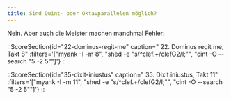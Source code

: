 ```yaml
---
title: Sind Quint- oder Oktavparallelen möglich?
---
```


Nein. Aber auch die Meister machen manchmal Fehler:

<div class="grid lg:grid-cols-2 gap-4 mt-4">

::ScoreSection{id="22-dominus-regit-me" caption=" 22. Dominus regit me, Takt 8" :filters='["myank -I -m 8", "shed -e \"s/^clef.+/clefG2/I;\"", "cint -O --search \"5 -2 5\""]'}
::

::ScoreSection{id="35-dixit-iniustus" caption=" 35. Dixit iniustus, Takt 11" :filters='["myank -I -m 11", "shed -e \"s/^clef.+/clefG2/I;\"", "cint -O --search \"5 -2 5\""]'}
::

</div>